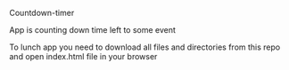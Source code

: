 Countdown-timer 

App is counting down time left to some event 

To lunch app you need to download all files and directories from this repo and open index.html file in your browser 
